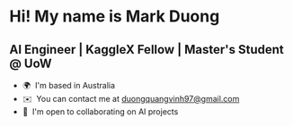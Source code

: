 Hi! My name is Mark Duong
===========================

AI Engineer | KaggleX Fellow | Master's Student @ UoW
-----------------------------------------------------

* 🌍  I'm based in Australia
* ✉️  You can contact me at [duongquangvinh97@gmail.com](mailto:duongquangvinh97@gmail.com)
* 🤝  I'm open to collaborating on AI projects
